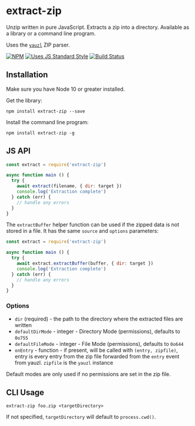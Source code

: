 # extract-zip

Unzip written in pure JavaScript. Extracts a zip into a directory. Available as a library or a command line program.

Uses the [`yauzl`](http://npmjs.org/yauzl) ZIP parser.

[![NPM](https://nodei.co/npm/extract-zip.png?global=true)](https://npm.im/extract-zip)
[![Uses JS Standard Style](https://cdn.jsdelivr.net/gh/standard/standard/badge.svg)](https://github.com/standard/standard)
[![Build Status](https://github.com/maxogden/extract-zip/workflows/CI/badge.svg)](https://github.com/maxogden/extract-zip/actions?query=workflow%3ACI)

## Installation

Make sure you have Node 10 or greater installed.

Get the library:

```
npm install extract-zip --save
```

Install the command line program:

```
npm install extract-zip -g
```

## JS API

```javascript
const extract = require('extract-zip')

async function main () {
  try {
    await extract(filename, { dir: target })
    console.log('Extraction complete')
  } catch (err) {
    // handle any errors
  }
}
```

The `extractBuffer` helper function can be used if the zipped data is
not stored in a file. It has the same `source` and `options` parameters:

```javascript
const extract = require('extract-zip')

async function main () {
  try {
    await extract.extractBuffer(buffer, { dir: target })
    console.log('Extraction complete')
  } catch (err) {
    // handle any errors
  }
}
```


### Options

- `dir` (required) - the path to the directory where the extracted files are written
- `defaultDirMode` - integer - Directory Mode (permissions), defaults to `0o755`
- `defaultFileMode` - integer - File Mode (permissions), defaults to `0o644`
- `onEntry` - function - if present, will be called with `(entry, zipfile)`, entry is every entry from the zip file forwarded from the `entry` event from yauzl. `zipfile` is the `yauzl` instance

Default modes are only used if no permissions are set in the zip file.

## CLI Usage

```
extract-zip foo.zip <targetDirectory>
```

If not specified, `targetDirectory` will default to `process.cwd()`.
